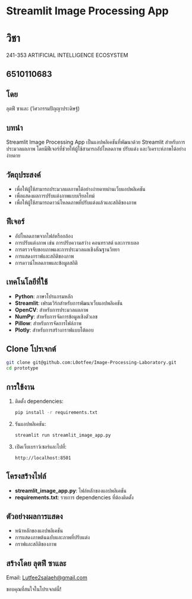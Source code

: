 # Streamlit Image Processing App

# วิชา

241-353 ARTIFICIAL INTELLIGENCE ECOSYSTEM

## 6510110683

## โดย

ลุตฟี ซาและ (วิศวกรรมปัญญาประดิษฐ์)

## บทนำ

Streamlit Image Processing App เป็นแอปพลิเคชันที่พัฒนาด้วย Streamlit สำหรับการประมวลผลภาพ โดยมีฟีเจอร์ที่ช่วยให้ผู้ใช้สามารถอัปโหลดภาพ ปรับแต่ง และวิเคราะห์ภาพได้อย่างง่ายดาย

## วัตถุประสงค์

- เพื่อให้ผู้ใช้สามารถประมวลผลภาพได้อย่างง่ายดายผ่านเว็บแอปพลิเคชัน
- เพื่อแสดงผลการปรับแต่งภาพแบบเรียลไทม์
- เพื่อให้ผู้ใช้สามารถดาวน์โหลดภาพที่ปรับแต่งแล้วและสถิติของภาพ

## ฟีเจอร์

- อัปโหลดภาพจากไฟล์หรือกล้อง
- การปรับแต่งภาพ เช่น การปรับความสว่าง คอนทราสต์ และการเบลอ
- การตรวจจับขอบภาพและการประมวลผลเชิงสัณฐานวิทยา
- การแสดงกราฟและสถิติของภาพ
- การดาวน์โหลดภาพและข้อมูลสถิติ

## เทคโนโลยีที่ใช้

- **Python**: ภาษาโปรแกรมหลัก
- **Streamlit**: เฟรมเวิร์กสำหรับการพัฒนาเว็บแอปพลิเคชัน
- **OpenCV**: สำหรับการประมวลผลภาพ
- **NumPy**: สำหรับการจัดการข้อมูลเชิงตัวเลข
- **Pillow**: สำหรับการจัดการไฟล์ภาพ
- **Plotly**: สำหรับการสร้างกราฟแบบโต้ตอบ

## Clone โปรเจกต์

```bash
git clone git@github.com:L0otfee/Image-Processing-Laboratory.git
cd prototype
```

## การใช้งาน

1. ติดตั้ง dependencies:
   ```bash
   pip install -r requirements.txt
   ```
2. รันแอปพลิเคชัน:
   ```bash
   streamlit run streamlit_image_app.py
   ```
3. เปิดเว็บเบราว์เซอร์และไปที่:
   ```
   http://localhost:8501
   ```

## โครงสร้างไฟล์

- **streamlit_image_app.py**: ไฟล์หลักของแอปพลิเคชัน
- **requirements.txt**: รายการ dependencies ที่ต้องติดตั้ง

## ตัวอย่างผลการแสดง

- หน้าหลักของแอปพลิเคชัน
- การแสดงภาพต้นฉบับและภาพที่ปรับแต่ง
- กราฟและสถิติของภาพ

## สร้างโดย ลุตฟี ซาและ

Email: Lutfee2salaeh@gmail.com

ขอบคุณที่สนใจในโปรเจกต์นี้!
